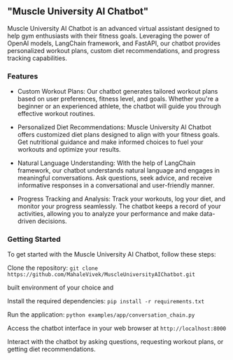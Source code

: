 ## "Muscle University AI Chatbot"

Muscle University AI Chatbot is an advanced virtual assistant designed to help gym enthusiasts with their fitness goals. Leveraging the power of OpenAI models, LangChain framework, and FastAPI, our chatbot provides personalized workout plans, custom diet recommendations, and progress tracking capabilities.

### Features
- Custom Workout Plans: Our chatbot generates tailored workout plans based on user preferences, fitness level, and goals. Whether you're a beginner or an experienced athlete, the chatbot will guide you through effective workout routines.

- Personalized Diet Recommendations: Muscle University AI Chatbot offers customized diet plans designed to align with your fitness goals. Get nutritional guidance and make informed choices to fuel your workouts and optimize your results.

- Natural Language Understanding: With the help of LangChain framework, our chatbot understands natural language and engages in meaningful conversations. Ask questions, seek advice, and receive informative responses in a conversational and user-friendly manner.

- Progress Tracking and Analysis: Track your workouts, log your diet, and monitor your progress seamlessly. The chatbot keeps a record of your activities, allowing you to analyze your performance and make data-driven decisions.

### Getting Started
To get started with the Muscle University AI Chatbot, follow these steps:

Clone the repository: `git clone https://github.com/MahaleVivek/MuscleUniversityAIChatbot.git`

built environment of your choice and 

Install the required dependencies: `pip install -r requirements.txt`

Run the application: `python examples/app/conversation_chain.py`

Access the chatbot interface in your web browser at `http://localhost:8000`

Interact with the chatbot by asking questions, requesting workout plans, or getting diet recommendations.

